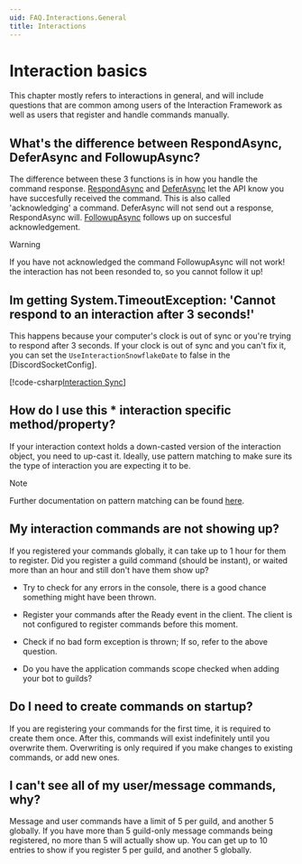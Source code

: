 ```yaml
---
uid: FAQ.Interactions.General
title: Interactions
---
```


# Interaction basics

This chapter mostly refers to interactions in general,
and will include questions that are common among users of the Interaction Framework
as well as users that register and handle commands manually.

## What's the difference between RespondAsync, DeferAsync and FollowupAsync?

The difference between these 3 functions is in how you handle the command response.
[RespondAsync] and
[DeferAsync] let the API know you have succesfully received the command. This is also called 'acknowledging' a command.
DeferAsync will not send out a response, RespondAsync will.
[FollowupAsync] follows up on succesful acknowledgement. 

> [!WARNING]
> If you have not acknowledged the command FollowupAsync will not work! the interaction has not been resonded to, so you cannot follow it up!

[RespondAsync]: xref:Discord.IDiscordInteraction
[DeferAsync]: xref:Discord.IDiscordInteraction
[FollowUpAsync]: xref:Discord.IDiscordInteraction

## Im getting System.TimeoutException: 'Cannot respond to an interaction after 3 seconds!'

This happens because your computer's clock is out of sync or you're trying to respond after 3 seconds.
If your clock is out of sync and you can't fix it, you can set the `UseInteractionSnowflakeDate` to false in the [DiscordSocketConfig].

[!code-csharp[Interaction Sync](samples/interactionsyncing.cs)]

[DiscordClientConfig]: xref:Discord.WebSocket.DiscordSocketConfig

## How do I use this * interaction specific method/property?

If your interaction context holds a down-casted version of the interaction object, you need to up-cast it.
Ideally, use pattern matching to make sure its the type of interaction you are expecting it to be.

> [!NOTE]
> Further documentation on pattern matching can be found [here](xref:Guides.Entities.Casting).

## My interaction commands are not showing up?

If you registered your commands globally, it can take up to 1 hour for them to register.
Did you register a guild command (should be instant), or waited more than an hour and still don't have them show up?

- Try to check for any errors in the console, there is a good chance something might have been thrown.

- Register your commands after the Ready event in the client. The client is not configured to register commands before this moment.

- Check if no bad form exception is thrown; If so, refer to the above question.

- Do you have the application commands scope checked when adding your bot to guilds?

## Do I need to create commands on startup?

If you are registering your commands for the first time, it is required to create them once.
After this, commands will exist indefinitely until you overwrite them.
Overwriting is only required if you make changes to existing commands, or add new ones.

## I can't see all of my user/message commands, why?

Message and user commands have a limit of 5 per guild, and another 5 globally.
If you have more than 5 guild-only message commands being registered, no more than 5 will actually show up.
You can get up to 10 entries to show if you register 5 per guild, and another 5 globally.
